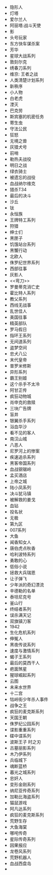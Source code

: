 - 隐形人
- 灯塔
- 爱尔兰人
- 阿丽塔:战斗天使
- 影
- 头号玩家
- 东方快车谋杀案
- 芳华
- 星球大战系列
- 敦刻尔克
- 绣春刀系列
- 维京: 王者之战
- 人类清楚计划系列
- 新秩序
- 小人物
- 白老虎
- 湮灭
- 巴克劳
- 斯宾塞的机密任务
- 寄生虫
- 守法公民
- 狂怒
- 无境之兽
- 灰猎犬号
- 前哨
- 勒热夫战役
- 明日之战
- 绿衣骑士
- 被遗忘的战役
- 血战纳尔维克
- 猎杀T34
- 最后的决斗
- 沙丘
- 钛
- 永恒族
- 王牌特工系列
- 狩猎
- 绅士们
- 黑匣子
- 饥饿站台系列
- 黑蟹行动
- 北欧人
- 侏罗纪世界系列
- 西部往事
- 灰影人
- <<弯刀>>
- 罗曼蒂克消亡史
- 霍比特人系列
- 教父系列
- 西线无战事
- 乱世佳人
- 美国往事
- 精英部队
- 罗马假日
- 指环王系列
- 无间道系列
- 盗梦空间
- 忠犬八公
- 末代皇帝
- 普罗米修斯
- 异形系列
- 霸王别姬
- 这个杀手不太冷
- 阿甘正传
- 疯狂动物城
- 肖申克的救赎
- 三块广告牌
- 盲井
- 银翼杀手系列
- 浴血华沙
- 看不见的客人
- 南汉山城
- 八恶人
- 尼罗河上的惨案
- 疾速追杀系列
- 黑客帝国系列
- 血战钢锯岭
- 孟买酒店
- 上帝之城
- 陆小凤系列
- 决斗犹马镇
- 被解救的姜戈
- 血钻
- 投名状
- 无极
- 第九区
- 007系列
- 大鱼
- 闻香知女人
- 唐伯虎点秋香
- 哈利波特系列
- 勇敢的心
- 低俗小说
- 拯救大兵瑞恩
- 让子弹飞
- 少年派的奇幻漂流
- 辛德勒的名单
- 泰坦尼克号
- 釜山行
- 终结者系列
- 误杀满天记
- 双旗镇刀客
- 1942
- 生化危机系列
- 伸冤人
- 黑夜传说系列
- 速度与激情系列
- 蝎子王系列
- 最后的莫西干人
- 疤面煞星
- 猩球崛起系列
- 云图
- 未来水世界
- 十二宫
- 牯岭街少年杀人事件
- 战争之王
- 疯狂的麦克斯系列
- 天国王朝
- 侏罗纪公园系列
- 谍影重重系列
- 碟中谍系列
- 波斯王子 时之刃
- 古墓丽影系列
- 木乃伊系列
- 兵临城下
- 魂断蓝桥
- 暮光之城系列
- 忠奸人
- 变形金刚系列
- 纳尼亚传奇系列
- 加勒比海盗系列
- 猫鼠游戏
- 阿凡达系列
- 疯狂的麦克斯系列
- 荒野生存
- 大鱼海棠
- 哪咤传奇
- 星际传奇系列
- 因果报应
- 龙卷风系列
- 荒野机器人
- 血战西盘岛
- 
